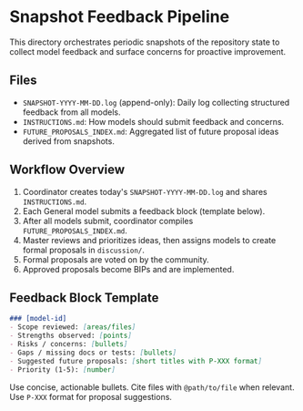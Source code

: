# Snapshot Feedback Pipeline

This directory orchestrates periodic snapshots of the repository state to collect model feedback and surface concerns for proactive improvement.

## Files

- `SNAPSHOT-YYYY-MM-DD.log` (append-only): Daily log collecting structured feedback from all models.
- `INSTRUCTIONS.md`: How models should submit feedback and concerns.
- `FUTURE_PROPOSALS_INDEX.md`: Aggregated list of future proposal ideas derived from snapshots.

## Workflow Overview

1. Coordinator creates today's `SNAPSHOT-YYYY-MM-DD.log` and shares `INSTRUCTIONS.md`.
2. Each General model submits a feedback block (template below).
3. After all models submit, coordinator compiles `FUTURE_PROPOSALS_INDEX.md`.
4. Master reviews and prioritizes ideas, then assigns models to create formal proposals in `discussion/`.
5. Formal proposals are voted on by the community.
6. Approved proposals become BIPs and are implemented.

## Feedback Block Template

```markdown
### [model-id]
- Scope reviewed: [areas/files]
- Strengths observed: [points]
- Risks / concerns: [bullets]
- Gaps / missing docs or tests: [bullets]
- Suggested future proposals: [short titles with P-XXX format]
- Priority (1-5): [number]
```

Use concise, actionable bullets. Cite files with `@path/to/file` when relevant. Use `P-XXX` format for proposal suggestions.
